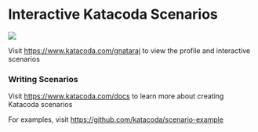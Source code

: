 # Interactive Katacoda Scenarios

[![](http://shields.katacoda.com/katacoda/gnataraj/count.svg)](https://www.katacoda.com/gnataraj "Get your profile on Katacoda.com")

Visit https://www.katacoda.com/gnataraj to view the profile and interactive scenarios

### Writing Scenarios
Visit https://www.katacoda.com/docs to learn more about creating Katacoda scenarios

For examples, visit https://github.com/katacoda/scenario-example
